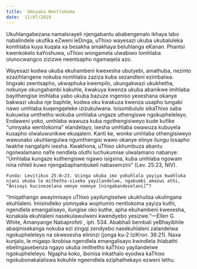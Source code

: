```yaml
---
title:  Umnyaka Wentlokoma
date:  11/07/2019
---
```


Ukuhlangabezana namaIsrayeli njengabantu ababengenalo ikhaya labo nabalindele ukufika eZweni leDinga, uThixo wayesazi ukuba ukubaluleka komhlaba kuya kuqala xa besakha amakhaya beluhlanga eKanan. Phantsi kwenkokelo kaYoshuwa, uThixo wongamela ulwabiwo lomhlaba olunocwangco zizizwe neentsapho ngamaqela azo.

Wayesazi kodwa ukuba ekuhambeni kwexesha ubutyebi, amathuba, nezinto ezazihlangene nokuba nomhlaba zaziza kuba sezandleni ezimbalwa. Iingxaki zeentsapho, ukwaphuka kwempilo, ukungakwazi ukukhetha, nokunye okungahambi kakuhle, kwakuya kwenza ukuba abanikwe imihlaba bayithengise imihlaba yabo ukuba bazuze ingeniso yexeshana okanye bakwazi ukuba nje baphile, kodwa oku kwakuza kwenza usapho lungabi nawo umhlaba kuqengqeleke izizukulwana. Isisombululo sikaThixo saba kukuwisa umthetho wokuba umhlaba ungaze uthengiswe ngokupheleleyo. Endaweni yoko, umhlaba wawuza kuba ngothengisiweyo kude kufike “umnyaka wentlokoma” elandelayo, ixesha umhlaba owawuza kubuyela kusapho olwaluwunikwe ekuqaleni. Kanti ke, wonke umhlaba othengisiweyo wawunako ukuhlangulwa ngumthengisi wawo okanye elinye ilungu losapho lwakhe nangaliphi ixesha. Kwakhona, uThixo ukhumbuza abantu ngolwalamano naYe nendlela oluthi luchukumise ulwalamano nabanye: “Umhlaba kungaze kuthengiswe ngawo isigxina, kuba umhlaba ngowam nina nihleli kuwo njengabaphambukeli nabasemzini” (Lev. 25:23, NIV).

`Funda: Levitikus 25:8–23. Ucinga ukuba imo yokuhlala yayiya kwahluka njani ukuba le mithetho-siseko yayilandelwe, ngakumbi amazwi athi, “Anisayi kucinezelana omnye nomnye [ningabandezelani]”?`

“Imiqathango awayimisayo uThixo yayilungiselwe ukukhulisa ukulingana ekuhlaleni. Imisindleko yomnyaka wophumlo nentlokoma yayiza kuthi, ngendlela emangalisayo, ilungise oko kuthe, apha ekuhambeni kwexesha, konakala ekuhlaleni nasekulawulweni kwendyebo yesizwe.”—Ellen G. White, Amanyange Nabaprofeti , iph. 534. Ababhali bembali yeBhayibhile abaqinisekanga nokuba ezi zingqi zendyebo nasekuhlaleni zalandelwa ngokupheleleyo na okwexesha elininzi (jonga ku-2 IziKron. 36:21). Naxa kunjalo, le migaqo ikrobisa ngendlela emangalisayo kwindlela ihlabathi ebelingasebenza ngayo ukuba imithetho kaThixo yayilandelwe ngokupheleleyo. Ngapha koko, ibonisa inkathalo eyodwa kaThixo ngokubonakalaliswa kokuhle ngeendlela eziphathekayo ezweni lethu.
